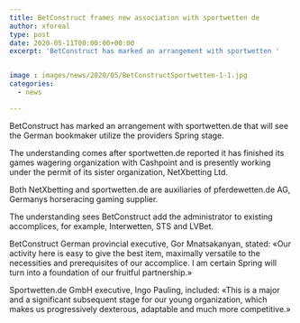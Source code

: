 ```yaml
---
title: BetConstruct frames new association with sportwetten de
author: xforeal 
type: post
date: 2020-05-11T00:00:00+00:00
excerpt: 'BetConstruct has marked an arrangement with sportwetten '


image : images/news/2020/05/BetConstructSportwetten-1-1.jpg
categories:
  - news

---
```

BetConstruct has marked an arrangement with sportwetten.de that will see the German bookmaker utilize the providers Spring stage. 

The understanding comes after sportwetten.de reported it has finished its games wagering organization with Cashpoint and is presently working under the permit of its sister organization, NetXbetting Ltd. 

Both NetXbetting and sportwetten.de are auxiliaries of pferdewetten.de AG, Germanys horseracing gaming supplier. 

The understanding sees BetConstruct add the administrator to existing accomplices, for example, Interwetten, STS and LVBet. 

BetConstruct German provincial executive, Gor Mnatsakanyan, stated: &#171;Our activity here is easy to give the best item, maximally versatile to the necessities and prerequisites of our accomplice. I am certain Spring will turn into a foundation of our fruitful partnership.&#187; 

Sportwetten.de GmbH executive, Ingo Pauling, included: &#171;This is a major and a significant subsequent stage for our young organization, which makes us progressively dexterous, adaptable and much more competitive.&#187;